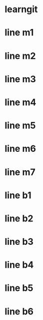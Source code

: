 # learngit

# line m1

# line m2

# line m3

# line m4

# line m5

# line m6

# line m7

# line b1

# line b2

# line b3

# line b4

# line b5

# line b6
